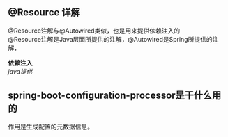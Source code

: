 ## @Resource 详解
@Resource注解与@Autowired类似，也是用来提供依赖注入的  
@Resource注解是Java层面所提供的注解，@Autowired是Spring所提供的注解，

**依赖注入**  
*java提供*

## spring-boot-configuration-processor是干什么用的
作用是生成配置的元数据信息。